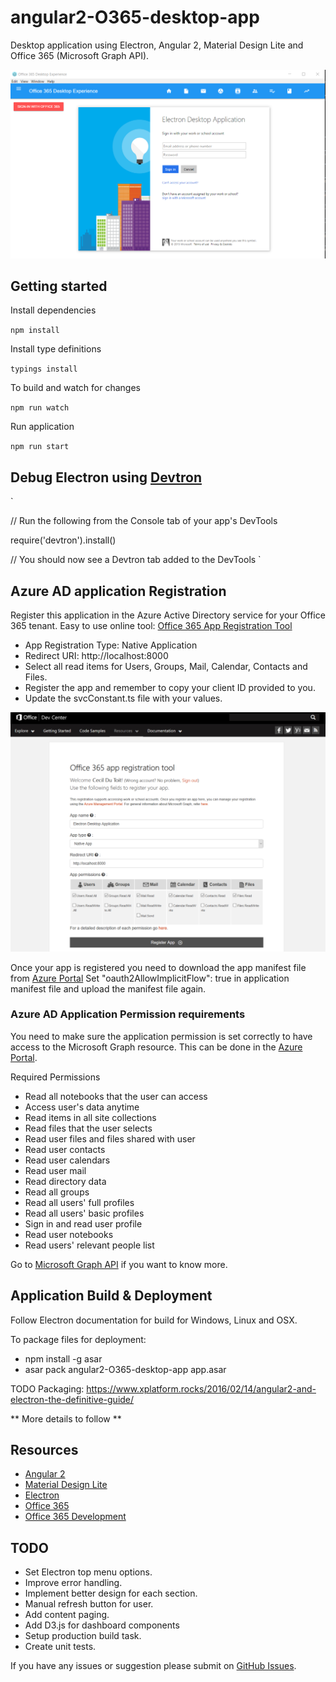 # angular2-O365-desktop-app
Desktop application using Electron, Angular 2, Material Design Lite and Office 365 (Microsoft Graph API).

![Application Demo](./images/app-demo.png)

## Getting started

Install dependencies

`
npm install
`

Install type definitions

`
typings install
`

To build and watch for changes

`
npm run watch
`

Run application

`
npm run start
`

## Debug Electron using [Devtron](http://electron.atom.io/devtron/)

`

// Run the following from the Console tab of your app's DevTools

require('devtron').install()

// You should now see a Devtron tab added to the DevTools
`

## Azure AD application Registration

Register this application in the Azure Active Directory service for your Office 365 tenant.
Easy to use online tool: [Office 365 App Registration Tool](https://dev.office.com/app-registration) 

* App Registration Type: Native Application
* Redirect URI: http://localhost:8000
* Select all read items for Users, Groups, Mail, Calendar, Contacts and Files.
* Register the app and remember to copy your client ID provided to you.
* Update the svcConstant.ts file with your values.

![Application Registration](./images/app-registration.png)

Once your app is registered you need to download the app manifest file from [Azure Portal](https://manage.windowsazure.com/)
Set "oauth2AllowImplicitFlow": true in application manifest file and upload the manifest file again.

### Azure AD Application Permission requirements
You need to make sure the application permission is set correctly to have access to the Microsoft Graph resource.
This can be done in the [Azure Portal](https://manage.windowsazure.com/).

Required Permissions

* Read all notebooks that the user can access
* Access user's data anytime
* Read items in all site collections
* Read files that the user selects
* Read user files and files shared with user
* Read user contacts
* Read user calendars
* Read user mail
* Read directory data
* Read all groups
* Read all users' full profiles
* Read all users' basic profiles
* Sign in and read user profile
* Read user notebooks
* Read users' relevant people list

Go to [Microsoft Graph API](http://graph.microsoft.io/docs/overview/overview) if you want to know more.

## Application Build & Deployment

Follow Electron documentation for build for Windows, Linux and OSX.

To package files for deployment:


* npm install -g asar
* asar pack angular2-O365-desktop-app app.asar

TODO Packaging: https://www.xplatform.rocks/2016/02/14/angular2-and-electron-the-definitive-guide/


** More details to follow **

## Resources

* [Angular 2](https://angular.io/)
* [Material Design Lite](http://www.getmdl.io/)
* [Electron](http://electron.atom.io/)
* [Office 365](https://products.office.com/en-gb/business/compare-office-365-for-business-plans)
* [Office 365 Development](https://dev.office.com/)

## TODO

* Set Electron top menu options.
* Improve error handling.
* Implement better design for each section.
* Manual refresh button for user.
* Add content paging.
* Add D3.js for dashboard components
* Setup production build task.
* Create unit tests.


If you have any issues or suggestion please submit on [GitHub Issues](https://github.com/Cecildt/angular2-O365-desktop-app/issues).